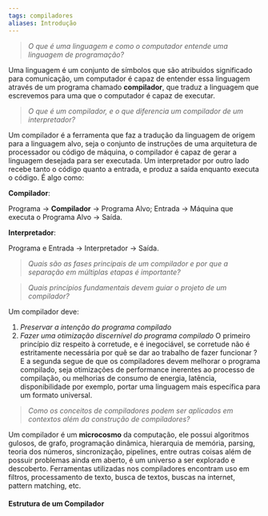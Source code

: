 ```yaml
---
tags: compiladores
aliases: Introdução
---
```

>  *O que é uma linguagem e como o computador entende uma linguagem de programação?*

Uma linguagem é um conjunto de símbolos que são atribuídos significado para comunicação, um computador é capaz de entender essa linguagem através de um programa chamado **compilador**, que traduz a linguagem que escrevemos para uma que o computador é capaz de executar.
 
> *O que é um compilador, e o que diferencia um compilador de um interpretador?*

Um compilador é a ferramenta que faz a tradução da linguagem de origem para a linguagem alvo, seja o conjunto de instruções de uma arquitetura de processador ou código de máquina, o compilador é capaz de gerar a linguagem desejada para ser executada. Um interpretador por outro lado recebe tanto o código quanto a entrada, e produz a saída enquanto executa o código. É algo como:

**Compilador**:

Programa $\rightarrow$ **Compilador** $\rightarrow$ Programa Alvo;
Entrada $\rightarrow$ Máquina que executa o Programa Alvo $\rightarrow$ Saída.

**Interpretador**:

Programa e Entrada $\rightarrow$  Interpretador $\rightarrow$ Saída.
 
> *Quais são as fases principais de um compilador e por que a separação em múltiplas etapas é importante?*


>  *Quais princípios fundamentais devem guiar o projeto de um compilador?*

Um compilador deve:
1. *Preservar a intenção do programa compilado* 
2. *Fazer uma otimização discernível do programa compilado*
O primeiro princípio diz respeito à corretude, e é inegociável, se corretude não é estritamente necessária por quê se dar ao trabalho de fazer funcionar ?
E a segunda segue de que os compiladores devem melhorar o programa compilado, seja otimizações de performance inerentes ao processo de compilação, ou melhorias de consumo de energia, latência, disponibilidade por exemplo, portar uma linguagem mais específica para um formato universal.

> *Como os conceitos de compiladores podem ser aplicados em contextos além da construção de compiladores?*

Um compilador é um **microcosmo** da computação, ele possui algoritmos gulosos, de grafo, programação dinâmica, hierarquia de memória, parsing, teoria dos números, sincronização, pipelines, entre outras coisas além de possuir problemas ainda em aberto, é um universo a ser explorado e descoberto.
Ferramentas utilizadas nos compiladores encontram uso em filtros, processamento de texto, busca de textos, buscas na internet, pattern matching, etc.

#### Estrutura de um Compilador


